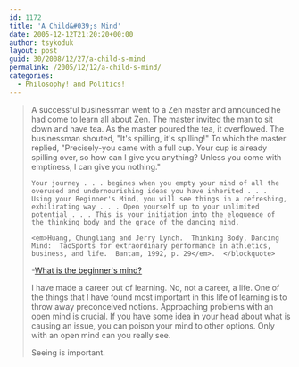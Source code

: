 ```yaml
---
id: 1172
title: 'A Child&#039;s Mind'
date: 2005-12-12T21:20:20+00:00
author: tsykoduk
layout: post
guid: 30/2008/12/27/a-child-s-mind
permalink: /2005/12/12/a-child-s-mind/
categories:
  - Philosophy! and Politics!
---
```

<blockquote> A successful businessman went to a Zen master and announced he had come to learn all about Zen.  The master invited the man to sit down and have tea.  As the master poured the tea, it overflowed.  The businessman shouted, "It's spilling, it's spilling!"  To which the master replied, "Precisely-you came with a full cup.  Your cup is already spilling over, so how can I give you anything?  Unless you come with emptiness, I can give you nothing."

    Your journey . . . begines when you empty your mind of all the overused and undernourishing ideas you have inherited . . . Using your Beginner's Mind, you will see things in a refreshing, exhilirating way . . . Open yourself up to your unlimited potential . . . This is your initiation into the eloquence of the thinking body and the grace of the dancing mind.

    <em>Huang, Chungliang and Jerry Lynch.  Thinking Body, Dancing Mind:  TaoSports for extraordinary performance in athletics, business, and life.  Bantam, 1992, p. 29</em>.  </blockquote>

<p>-<a href="http://www.beginners-mind.net/what_is.htm">What is the beginner's mind?</a></p>


<p>I have made a career out of learning. No, not a career, a life. One of the things that I have found most important in this life of learning is to throw away preconceived notions. Approaching problems with an open mind is crucial. If you have some idea in your head about what is causing an issue, you can poison your mind to other options. Only with an open mind can you really see.</p>


<p>Seeing is important.</p>